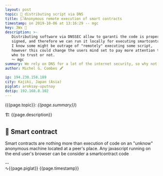 ```yaml
---
layout: post
topic: 🌊 distributing script via DNS
title: 🏳Anonymous remote execution of smart contracts 
timestamp: on 2019-10-06 at 13:16:29 -- mgc
key: 3Wx 🔏
description: >-
   Distributing software via DNSSEC allow to garanti the code is properly
   signed, and therefore we can run it locally for executing smartcontrat.
   I know some might be outrage of "remotely" executing some script,
   however this could change the users mind set to pay more attention to
   who to trust or not.
   〜 mgc 
summary: We rely on DNS for a lot of the internet security, so why not using it to distribute smart contact...
author: Michel G. Combes 🖋

ip: 194.230.158.189
city: Kajiki, Japan (Asia)
piglat: aroksay-uputnay
dotip: 192.168.8.102
---
```

({{page.topic}}: *{{page.summary}}*)

🏗 {{page.description}}

## 🏁 Smart contract

Smart contracts are nothing more than execution of code on an "unknow" anonymous machine located at a peer's place.
Any javascript running on the end user's browser can be consider a smartcontract code 




--&nbsp;<br>
∿{{page.piglat}} {{page.timestamp}}

